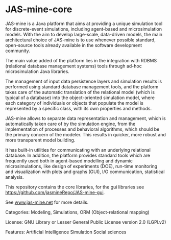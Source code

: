 # JAS-mine-core
JAS-mine is a Java platform that aims at providing a unique simulation tool for discrete-event simulations, including agent-based and microsimulation models. 
With the aim to develop large-scale, data-driven models, the main architectural choice of JAS-mine is to use whenever possible standard, open-source tools already available in the software development community.

The main value added of the platform lies in the integration with RDBMS (relational database management systems) tools through ad-hoc microsimulation Java libraries.

The management of input data persistence layers and simulation results is performed using standard database management tools, and the platform takes care of the automatic translation of the relational model (which is typical of a database) into the object-oriented simulation model, where each category of individuals or objects that populate the model is represented by a specific class, with its own properties and methods.

JAS-mine allows to separate data representation and management, which is automatically taken care of by the simulation engine, from the implementation of processes and behavioral algorithms, which should be the primary concern of the modeler. This results in quicker, more robust and more transparent model building.

It has built-in utilities for communicating with an underlying relational database. In addition, the platform provides standard tools which are frequently used both in agent-based modelling and dynamic microsimulations, like design of experiments (DOE), run-time monitoring and visualization with plots and graphs (GUI), I/O communication, statistical analysis.

This repository contains the core libraries, for the gui libraries see https://github.com/jasmineRepo/JAS-mine-gui.

See www.jas-mine.net for more details.

Categories: Modeling, Simulations, ORM (Object-relational mapping)

License: GNU Library or Lesser General Public License version 2.0 (LGPLv2)

Features: Artificial Intelligence Simulation Social sciences

